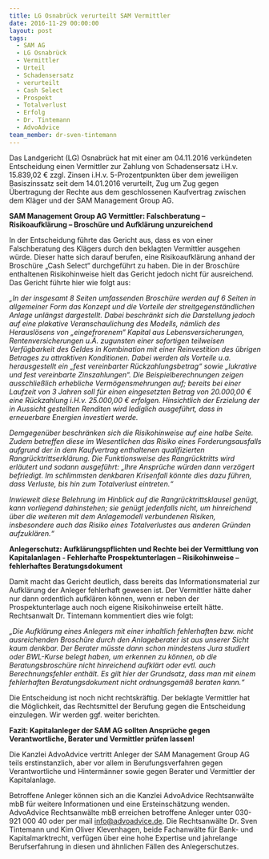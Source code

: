 ```yaml
---
title: LG Osnabrück verurteilt SAM Vermittler
date: 2016-11-29 00:00:00
layout: post
tags:
  - SAM AG
  - LG Osnabrück
  - Vermittler
  - Urteil
  - Schadensersatz
  - verurteilt
  - Cash Select
  - Prospekt
  - Totalverlust
  - Erfolg
  - Dr. Tintemann
  - AdvoAdvice
team_member: dr-sven-tintemann
---
```



Das Landgericht (LG) Osnabr&uuml;ck hat mit einer am 04.11.2016 verk&uuml;ndeten Entscheidung einen Vermittler zur Zahlung von Schadensersatz i.H.v. 15.839,02 € zzgl. Zinsen i.H.v. 5-Prozentpunkten &uuml;ber dem jeweiligen Basiszinssatz seit dem 14.01.2016 verurteilt, Zug um Zug gegen &Uuml;bertragung der Rechte aus dem geschlossenen Kaufvertrag zwischen dem Kl&auml;ger und der SAM Management Group AG.

**SAM Management Group AG Vermittler: Falschberatung – Risikoaufkl&auml;rung – Brosch&uuml;re und Aufkl&auml;rung unzureichend**

In der Entscheidung f&uuml;hrte das Gericht aus, dass es von einer Falschberatung des Kl&auml;gers durch den beklagten Vermittler ausgehen w&uuml;rde. Dieser hatte sich darauf berufen, eine Risikoaufkl&auml;rung anhand der Brosch&uuml;re „Cash Select“ durchgef&uuml;hrt zu haben. Die in der Brosch&uuml;re enthaltenen Risikohinweise hielt das Gericht jedoch nicht f&uuml;r ausreichend. Das Gericht f&uuml;hrte hier wie folgt aus:

*„In der insgesamt 8 Seiten umfassenden Brosch&uuml;re werden auf 6 Seiten in allgemeiner Form das Konzept und die Vorteile der streitgegenst&auml;ndlichen Anlage unl&auml;ngst dargestellt. Dabei beschr&auml;nkt sich die Darstellung jedoch auf eine plakative Veranschaulichung des Modells, n&auml;mlich des Herausl&ouml;sens von „eingefrorenem“ Kapital aus Lebensversicherungen, Rentenversicherungen u.&Auml;. zugunsten einer sofortigen teilweisen Verf&uuml;gbarkeit des Geldes in Kombination mit einer Reinvestition des &uuml;brigen Betrages zu attraktiven Konditionen. Dabei werden als Vorteile u.a. herausgestellt ein „fest vereinbarter R&uuml;ckzahlungsbetrag“ sowie „lukrative und fest vereinbarte Zinszahlungen“. Die Beispielberechnungen zeigen ausschlie&szlig;lich erhebliche Verm&ouml;gensmehrungen auf; bereits bei einer Laufzeit von 3 Jahren soll f&uuml;r einen eingesetzten Betrag von 20.000,00 € eine R&uuml;ckzahlung i.H.v. 25.000,00 € erfolgen. Hinsichtlich der Erzielung der in Aussicht gestellten Renditen wird lediglich ausgef&uuml;hrt, dass in erneuerbare Energien investiert werde.*

*Demgegen&uuml;ber beschr&auml;nken sich die Risikohinweise auf eine halbe Seite. Zudem betreffen diese im Wesentlichen das Risiko eines Forderungsausfalls aufgrund der in dem Kaufvertrag enthaltenen qualifizierten Rangr&uuml;cktrittserkl&auml;rung. Die Funktionsweise des Rangr&uuml;cktritts wird erl&auml;utert und sodann ausgef&uuml;hrt: „Ihre Anspr&uuml;che w&uuml;rden dann verz&ouml;gert befriedigt. Im schlimmsten denkbaren Krisenfall k&ouml;nnte dies dazu f&uuml;hren, dass Verluste, bis hin zum Totalverlust eintreten.“*

*Inwieweit diese Belehrung im Hinblick auf die Rangr&uuml;cktrittsklausel gen&uuml;gt, kann vorliegend dahinstehen; sie gen&uuml;gt jedenfalls nicht, um hinreichend &uuml;ber die weiteren mit dem Anlagemodell verbundenen Risiken, insbesondere auch das Risiko eines Totalverlustes aus anderen Gr&uuml;nden aufzukl&auml;ren.“*

**Anlegerschutz: Aufkl&auml;rungspflichten und Rechte bei der Vermittlung von Kapitalanlagen - Fehlerhafte Prospektunterlagen – Risikohinweise – fehlerhaftes Beratungsdokument**

Damit macht das Gericht deutlich, dass bereits das Informationsmaterial zur Aufkl&auml;rung der Anleger fehlerhaft gewesen ist. Der Vermittler h&auml;tte daher nur dann ordentlich aufkl&auml;ren k&ouml;nnen, wenn er neben der Prospektunterlage auch noch eigene Risikohinweise erteilt h&auml;tte. Rechtsanwalt Dr. Tintemann kommentiert dies wie folgt:

*„Die Aufkl&auml;rung eines Anlegers mit einer inhaltlich fehlerhaften bzw. nicht ausreichenden Brosch&uuml;re durch den Anlageberater ist aus unserer Sicht kaum denkbar. Der Berater m&uuml;sste dann schon mindestens Jura studiert oder BWL-Kurse belegt haben, um erkennen zu k&ouml;nnen, ob die Beratungsbrosch&uuml;re nicht hinreichend aufkl&auml;rt oder evtl. auch Berechnungsfehler enth&auml;lt. Es gilt hier der Grundsatz, dass man mit einem fehlerhaften Beratungsdokument nicht ordnungsgem&auml;&szlig; beraten kann.“*

Die Entscheidung ist noch nicht rechtskr&auml;ftig. Der beklagte Vermittler hat die M&ouml;glichkeit, das Rechtsmittel der Berufung gegen die Entscheidung einzulegen. Wir werden ggf. weiter berichten.

**Fazit: Kapitalanleger der SAM AG sollten Anspr&uuml;che gegen Verantwortliche, Berater und Vermittler pr&uuml;fen lassen!**

Die Kanzlei AdvoAdvice vertritt Anleger der SAM Management Group AG teils erstinstanzlich, aber vor allem in Berufungsverfahren gegen Verantwortliche und Hinterm&auml;nner sowie gegen Berater und Vermittler der Kapitalanlage.

Betroffene Anleger k&ouml;nnen sich an die Kanzlei AdvoAdvice Rechtsanw&auml;lte mbB f&uuml;r weitere Informationen und eine Ersteinsch&auml;tzung wenden. AdvoAdvice Rechtsanw&auml;lte mbB erreichen betroffene Anleger unter 030-921 000 40 oder per mail [info@advoadvice.de](mailto:info@advoadvice.de). Die Rechtsanw&auml;lte Dr. Sven Tintemann und Kim Oliver Klevenhagen, beide Fachanw&auml;lte f&uuml;r Bank- und Kapitalmarktrecht, verf&uuml;gen &uuml;ber eine hohe Expertise und jahrelange Berufserfahrung in diesen und &auml;hnlichen F&auml;llen des Anlegerschutzes.